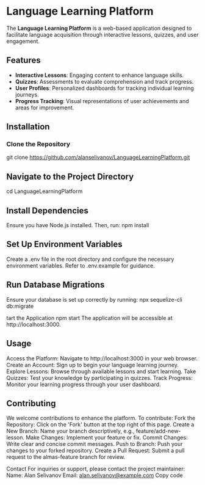 # Language Learning Platform

The **Language Learning Platform** is a web-based application designed to facilitate language acquisition through interactive lessons, quizzes, and user engagement.

## Features

- **Interactive Lessons**: Engaging content to enhance language skills.
- **Quizzes**: Assessments to evaluate comprehension and track progress.
- **User Profiles**: Personalized dashboards for tracking individual learning journeys.
- **Progress Tracking**: Visual representations of user achievements and areas for improvement.

## Installation

### Clone the Repository

git clone https://github.com/alanselivanov/LanguageLearningPlatform.git

## Navigate to the Project Directory
cd LanguageLearningPlatform

## Install Dependencies
Ensure you have Node.js installed. Then, run:
npm install

## Set Up Environment Variables
Create a .env file in the root directory and configure the necessary environment variables. Refer to .env.example for guidance.

## Run Database Migrations
Ensure your database is set up correctly by running:
npx sequelize-cli db:migrate

tart the Application
npm start
The application will be accessible at http://localhost:3000.

## Usage
Access the Platform: Navigate to http://localhost:3000 in your web browser.
Create an Account: Sign up to begin your language learning journey.
Explore Lessons: Browse through available lessons and start learning.
Take Quizzes: Test your knowledge by participating in quizzes.
Track Progress: Monitor your learning progress through your user dashboard.

## Contributing

We welcome contributions to enhance the platform. To contribute:
Fork the Repository: Click on the 'Fork' button at the top right of this page.
Create a New Branch: Name your branch descriptively, e.g., feature/add-new-lesson.
Make Changes: Implement your feature or fix.
Commit Changes: Write clear and concise commit messages.
Push to Branch: Push your changes to your forked repository.
Create a Pull Request: Submit a pull request to the almas-feature branch for review.

Contact
For inquiries or support, please contact the project maintainer:
Name: Alan Selivanov
Email: alan.selivanov@example.com
Copy code




